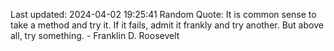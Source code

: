 Last updated: 2024-04-02 19:25:41
Random Quote: It is common sense to take a method and try it. If it fails, admit it frankly and try another. But above all, try something. - Franklin D. Roosevelt